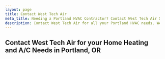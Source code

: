 ```yaml
---
layout: page
title: Contact West Tech Air
meta_title: Needing a Portland HVAC Contractor? Contact West Tech Air 503-805-7715
description: Contact West Tech Air for all your Portland HVAC needs. We are a full service HVAC contractor in Portland, OR.
---
```


## Contact West Tech Air for your Home Heating and A/C Needs in Portland, OR
